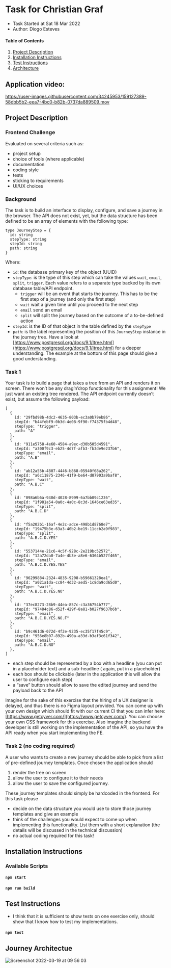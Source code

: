 # Task for Christian Graf

* Task Started at Sat 18 Mar 2022
* Author: Diogo Esteves

#### Table of Contents

1. [Project Description](#project-description)
2. [Installation Instructions](#installation-instructions)
3. [Test Instructions](#test-instructions)
4. [Architecture](#journey-architecture)

## Application video:

https://user-images.githubusercontent.com/34245953/159127389-58dbb5b2-eea7-4bc0-b82b-0737da889509.mov


## Project Description

### Frontend Challenge

Evaluated on several criteria such as:

- project setup
- choice of tools (where applicable)
- documentation
- coding style
- tests
- sticking to requirements
- UI/UX choices

### Background

The task is to build an interface to display, configure, and save a journey in the browser. The API does not exist, yet,
but the data structure has been defined to be an array of elements with the following type:

```tsx
type JourneyStep = {
  id: string
  stepType: string
  stepId: string
  path: string
}
```

Where:

- `id`: the database primary key of the object (UUID)
- `stepType`: is the type of this step which can take the values `wait`, `email`, `split`, `trigger`. Each value refers
  to a separate type backed by its own database table/API endpoint.
    - `trigger` will be an event that starts the journey. This has to be the first step of a journey (and only the first
      step)
    - `wait` wait a given time until you proceed to the next step
    - `email` send an email
    - `split` will split the journey based on the outcome of a to-be-defined action
- `stepId`: is the ID of that object in the table defined by the `stepType`
- `path`: is the label representing the position of this `JourneyStep` instance in the journey tree. Have a look
  at [https://www.postgresql.org/docs/9.1/ltree.html](https://www.postgresql.org/docs/9.1/ltree.html) for a deeper
  understanding. The example at the bottom of this page should give a good understanding.

### Task 1

Your task is to build a page that takes a tree from an API and renders it on screen. There won’t be any drag’n’drop
functionality for this assignment! We just want an existing tree rendered. The API endpoint currently doesn’t exist, but
assume the following payload:

```tsx
[
  {
    id: "29fbd98b-4dc2-4635-803b-ec3a0b79eb86",
    stepId: "b44febf9-0b3d-4e08-9f90-f74375fb4d48",
    stepType: "trigger",
    path: "A"
  },
  {
    id: "911e5758-4e60-4584-a9ec-d30b505d4591",
    stepId: "a300f9c3-eb25-4d7f-afb3-fb3de9e237b6",
    stepType: "email",
    path: "A.B"
  },
  {
    id: "ab12a55b-4807-4446-b868-05940f68a262",
    stepId: "a6c11875-2346-41f9-be64-d87903a9baf8",
    stepType: "wait",
    path: "A.B.C"
  },
  {
    id: "098a6b6a-940d-4028-8999-6a7bb09c1236",
    stepId: "1f981a54-0a0c-4a0c-8c3d-1646ce63ed35",
    stepType: "split",
    path: "A.B.C.D"
  },
  {
    id: "f5a202b1-16af-4e2c-adce-498b1d8768e7",
    stepId: "19475b3e-63a3-40b2-be19-11ccb2a9f983",
    stepType: "split",
    path: "A.B.C.D.YES"
  },
  {
    id: "5537144e-21c6-4c5f-928c-2e219bc52572",
    stepId: "12a72da0-7a4e-4b3e-a8e6-6364b527f465",
    stepType: "email",
    path: "A.B.C.D.YES.YES"
  },
  {
    id: "96299884-2324-4835-9208-b59661328ea1",
    stepId: "a021a1da-cc84-4d32-aed5-1c8da9cd65d0",
    stepType: "wait",
    path: "A.B.C.D.YES.NO"
  },
  {
    id: "37ec8273-28b9-44ea-857c-c3a36754b777",
    stepId: "97484c86-d52f-429f-8a81-b027f9637b6b",
    stepType: "email",
    path: "A.B.C.D.YES.NO.F"
  },
  {
    id: "b9c461d6-072d-4f2e-9235-ec35f17f45c9",
    stepId: "956e8b07-892b-490a-a33d-b3af3c61f342",
    stepType: "email",
    path: "A.B.C.D.NO"
  },
]
```

- each step should be represented by a box with a headline (you can put in a placeholder text) and a sub-headline (
  again, put in a placeholder)
- each box should be clickable (later in the application this will allow the user to configure each step)
- a “save” button should allow to save the edited journey and send the payload back to the API

Imagine for the sake of this exercise that the hiring of a UX designer is delayed, and thus there is no Figma layout
provided. You can come up with your own design which should fit with our current CI that you can infer
here: [https://www.getcyver.com/](https://www.getcyver.com/). You can choose your own CSS framework for this exercise.
Also imagine the backend developer is still working on the implementation of the API, so you have the API ready when you
start implementing the FE.

### Task 2 (no coding required)

A user who wants to create a new journey should be able to pick from a list of pre-defined journey templates. Once
chosen the application should

1. render the tree on screen
2. allow the user to configure it to their needs
3. allow the user to save the configured journey.

These journey templates should simply be hardcoded in the frontend. For this task please

- decide on the data structure you would use to store those journey templates and give an example
- think of the challenges you would expect to come up when implementing this functionality. List them with a short
  explanation (the details will be discussed in the technical discussion)
- no actual coding required for this task!

## Installation Instructions

### Available Scripts

#### `npm start`

#### `npm run build`

## Test Instructions

* I think that it is sufficient to show tests on one exercise only, should show that I know how to test my
  implementations.

#### `npm test`

## Journey Architectue

![Screenshot 2022-03-19 at 09 56 03](https://user-images.githubusercontent.com/34245953/159127175-f9d73f0e-e583-442c-a3d8-28ab59137010.png)
